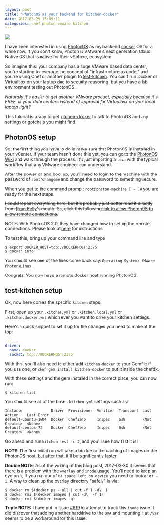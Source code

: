 ```yaml
---
layout: post
title: "PhotonOS as your backend for kitchen-docker"
date: 2017-03-29 15:09:11
categories: chef photon vmware kitchen
---
```


![](https://camo.githubusercontent.com/4d4cc8eedee941e882dc521eb37dd354c6beca20/687474703a2f2f73746f726167652e676f6f676c65617069732e636f6d2f70726f6a6563742d70686f746f6e2f766d772d6c6f676f2d70686f746f6e2e737667)

I have been interested in using [PhotonOS][photon] as my backend [docker][docker] OS for a while now.
If you don't know, Photon is VMware's next generation Cloud Native OS that is native for their vSphere,
ecosystem.

So imagine this: your company has a huge VMware based data center, you're starting to leverage the
concept of "infrastructure as code," and you're using Chef or another plugin to [test-kitchen][testkitchen].
You can't run Docker or Virtualbox on your laptop due to security reasoning, but you have a lab
environment testing out PhotonOS.

*Naturally it's easier to get another VMware product, especially because it's FREE, in your data
centers instead of approval for Virtualbox on your local laptop right?*

This tutorial is a way to get [kitchen-docker][kitchendocker] to talk to PhotonOS and any settings
or gotcha's you might find.

## PhotonOS setup

So, the first thing you have to do is make sure that PhotonOS is installed in your vCenter. If your
team hasn't done this yet, you can go to the [PhotonOS Wiki][photonwiki] and walk through the process.
It's just importing a `.ova` with the typical workflow that any VMware engineer can understand.

After the power on and boot up, you'll need to login to the machine with the password of `root/changeme`
and change the password to something secure.

When you get to the command prompt: `root@photon-machine [ ~ ]#` you are ready for the next steps.

~~I could repeat everything here, but it's probably just better read it directly from [Ryan Kelly][ryan]'s mouth.
So, click this following [link to allow PhotonOS to allow remote connections][remote].~~

NOTE: With PhotonOS 2.0, they have changed how to set up the remote connections. Please look at [here][github] for instructions.

To test this, bring up your command line and type

```shell
$ export DOCKER_HOST=tcp://DOCKERHOST:2375
$ docker info
```

You should see one of the lines come back say: `Operating System: VMware Photon/Linux`.

Congrats! You now have a remote docker host running PhotonOS.

## test-kitchen setup

Ok, now here comes the specific `kitchen` steps.

First, open up your `.kitchen.yml` or `.kitchen.local.yml` or `.kitchen.docker.yml` which ever you want to drive
your kitchen settings.

Here's a quick snippet to set it up for the changes you need to make at the top:

```yaml
---
driver:
  name: docker
  socket: tcp://DOCKERHOST:2375
```

With this, you'll also need to either add `kitchen-docker` to your Gemfile if you use one, or `chef gem install kitchen-docker`
to put it inside the chefdk.

With these settings and the gem installed in the correct place, you can now run:

```shell
$ kitchen list
```

You should see all of the base `.kitchen.yml` settings such as:

```shell
Instance             Driver  Provisioner  Verifier  Transport  Last Action    Last Error
default-ubuntu-1604  Docker  ChefZero     Inspec    Ssh        <Not Created>  <None>
default-centos-72    Docker  ChefZero     Inspec    Ssh        <Not Created>  <None>
```

Go ahead and run `kitchen test -c 2`, and you'll see how fast it is!

**NOTE**: The first initial run will take a bit due to the caching of images on the PhotonOS host, but after that, it'll be significantly faster.

**Double NOTE**: As of the writing of this blog post, 2017-03-30 it seems that there is a problem with the `overlay` and `inode` usage. You'll need to keep an eye on it, if you run out of `no space left on device` you need to look at `df -i`. A way to clean up the overlay directory "safely" is via:

```shell
$ docker rm $(docker ps --all | cut -f 1 -d\  )
$ docker rmi $(docker images | cut -d\  -f 1)
$ docker rmi $(docker images -q)
```

**Triple NOTE:** I have put in issue [#619][619] to attempt to track this `inode` issue. I did discover that adding another harddrive to the `OVA` and mounting it at `/var` seems to be a workaround for this issue.

[619]: https://github.com/vmware/photon/issues/619
[photon]: https://vmware.github.io/photon/
[docker]: https://www.docker.com/
[testkitchen]: http://kitchen.ci/
[kitchendocker]: https://github.com/test-kitchen/kitchen-docker
[photonwiki]: https://github.com/vmware/photon/wiki
[ryan]: https://twitter.com/vmtocloud
[remote]: https://blogs.vmware.com/cloudnative/enable-docker-remote-api-photon-os/
[github]: https://github.com/vmware/photon/issues/691
